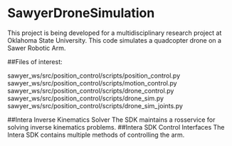 # SawyerDroneSimulation


This project is being developed for a multidisciplinary research project at Oklahoma State University. This code simulates a quadcopter drone on a Sawer Robotic Arm.

##Files of interest: 

sawyer_ws/src/position_control/scripts/position_control.py
sawyer_ws/src/position_control/scripts/motion_control.py
sawyer_ws/src/position_control/scripts/drone_control.py
sawyer_ws/src/position_control/scripts/drone_sim.py
sawyer_ws/src/position_control/scripts/drone_sim_joints.py

##Intera Inverse Kinematics Solver
The SDK maintains a rosservice for solving inverse kinematics problems. 
##Intera SDK Control Interfaces
The Intera SDK contains multiple methods of controlling the arm.
